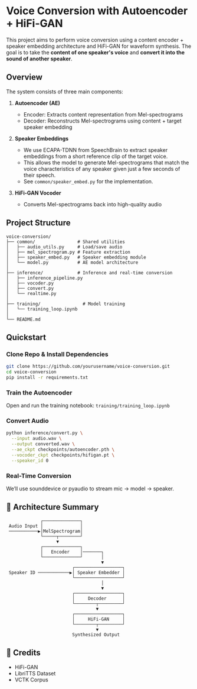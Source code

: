 # Voice Conversion with Autoencoder + HiFi-GAN

This project aims to perform voice conversion using a content encoder + speaker embedding architecture and HiFi-GAN for waveform synthesis. The goal is to take the **content of one speaker's voice** and **convert it into the sound of another speaker**.

## Overview

The system consists of three main components:

1. **Autoencoder (AE)**  
   - Encoder: Extracts content representation from Mel-spectrograms  
   - Decoder: Reconstructs Mel-spectrograms using content + target speaker embedding

2. **Speaker Embeddings**  
   - We use ECAPA-TDNN from SpeechBrain to extract speaker embeddings from a short reference clip of the target voice.
   - This allows the model to generate Mel-spectrograms that match the voice characteristics of any speaker given just a few seconds of their speech.
   - See `common/speaker_embed.py` for the implementation.

3. **HiFi-GAN Vocoder**  
   - Converts Mel-spectrograms back into high-quality audio

## Project Structure
```
voice-conversion/
├── common/                # Shared utilities
│   ├── audio_utils.py     # Load/save audio
│   ├── mel_spectrogram.py # Feature extraction
│   ├── speaker_embed.py   # Speaker embedding module
│   └── model.py           # AE model architecture
│
├── inference/             # Inference and real-time conversion
│   ├── inference_pipeline.py
│   ├── vocoder.py
│   ├── convert.py
│   └── realtime.py
│
├── training/                # Model training
│   └── training_loop.ipynb
│
└── README.md
```
## Quickstart

### Clone Repo & Install Dependencies

```bash
git clone https://github.com/yourusername/voice-conversion.git
cd voice-conversion
pip install -r requirements.txt
```
### Train the Autoencoder

Open and run the training notebook: `training/training_loop.ipynb`

### Convert Audio
```bash
python inference/convert.py \
  --input audio.wav \
  --output converted.wav \
  --ae_ckpt checkpoints/autoencoder.pth \
  --vocoder_ckpt checkpoints/hifigan.pt \
  --speaker_id 0
```

### Real-Time Conversion

We’ll use sounddevice or pyaudio to stream mic → model → speaker.

## 🧪 Architecture Summary
```
             ┌──────────────┐
 Audio Input │              │
 ───────────▶│MelSpectrogram│
             └─────┬────────┘
                   ▼
             ┌──────────────┐
             │   Encoder    │───────┐
             └──────────────┘       │
                                    ▼
                         ┌──────────────────┐
 Speaker ID ────────────▶│ Speaker Embedder │
                         └──────────────────┘
                                    │
                                    ▼
                         ┌──────────────────┐
                         │     Decoder      │
                         └────────┬─────────┘
                                  ▼
                         ┌──────────────────┐
                         │     HiFi-GAN     │
                         └────────┬─────────┘
                                  ▼
                         Synthesized Output
```

## 🙏 Credits
* HiFi-GAN
* LibriTTS Dataset
* VCTK Corpus